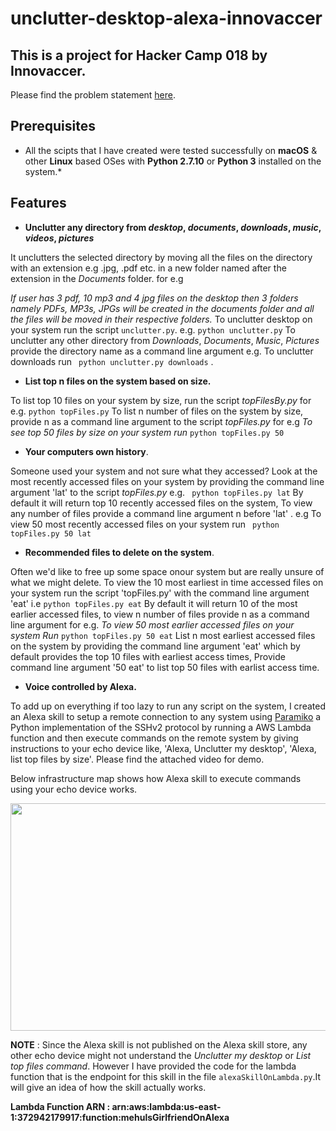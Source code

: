 # unclutter-desktop-alexa-innovaccer

## This is a project for Hacker Camp 018 by Innovaccer.
Please find the problem statement [here](https://drive.google.com/file/d/1azvXBMhBmhiFRDDTR3cDegJUNTxvg3ak/view).
## Prerequisites
* All the scipts that I have created were tested successfully on **macOS** & other **Linux** based OSes with **Python 2.7.10** or **Python 3** installed on the system.*

## Features
* **Unclutter any directory from *desktop*, *documents*, *downloads*, *music*, *videos*, *pictures***   

It unclutters the selected directory by moving all the files on the directory with an extension e.g .jpg, .pdf etc. in a new folder named after the extension in the *Documents* folder. for e.g

*If user has 3 pdf, 10 mp3 and 4 jpg files on the desktop then 3 folders namely *PDFs*, *MP3s*, *JPGs* will be created in the documents folder and all the files will be moved in their respective folders.*
To unclutter desktop on your system run the script `unclutter.py`. e.g.
``` python unclutter.py ```
To unclutter any other directory from *Downloads*, *Documents*, *Music*, *Pictures* provide the directory name as a command line argument e.g. To unclutter downloads run
```  python unclutter.py downloads ``` .

* **List top n files on the system based on size.** 

To list top 10 files on your system by size, run the script *topFilesBy.py* for e.g.
``` python topFiles.py ```
To list n number of files on the system by size, provide n as a command line argument to the script *topFiles.py* for e.g 
*To see top 50 files by size on your system run*
``` python topFiles.py 50 ```

* **Your computers own history**.

Someone used your system and not sure what they accessed? Look at the most recently accessed files on your system by providing the command line argument 'lat' to the script *topFiles.py* e.g.
``` python topFiles.py lat```
By default it will return top 10 recently accessed files on the system, To view any number of files provide a command line argument n before 'lat' . e.g To view 50 most recently accessed files on your system run 
``` python topFiles.py 50 lat```
* **Recommended files to delete on the system**.

Often we'd like to free up some space onour system but are really unsure of what we might delete. To view the 10 most earliest in time accessed files on your system run the script 'topFiles.py' with the command line argument 'eat' i.e 
``` python topFiles.py eat ```
By default it will return 10 of the most earlier accessed files, to view n number of files provide n as a command line argument for e.g. *To view 50 most earlier accessed files on your system Run*
``` python topFiles.py 50 eat ```
List n most earliest accessed files on the system by providing the command line argument 'eat' which by default provides the top 10 files with earliest access times, Provide command line argument '50 eat' to list top 50 files with earlist access time. 
* **Voice controlled by Alexa.**

To add up on everything if too lazy to run any script on the system, I created an Alexa skill to setup a remote connection to any system using [Paramiko](http://www.paramiko.org/) a Python implementation of the SSHv2 protocol by running a AWS Lambda function and then execute commands on the remote system by giving instructions to your echo device like, 'Alexa, Unclutter my desktop', 'Alexa, list top files by size'. 
Please find the attached video for demo. 


Below infrastructure map shows how Alexa skill to execute commands using your echo device works.

<img src="https://github.com/mehuled/unclutter-desktop-alexa-innovaccer/blob/features/alexaworksFinal.png" width="910" height="364" />

**NOTE** : Since the Alexa skill is not published on the Alexa skill store, any other echo device might not understand the *Unclutter my desktop* or *List top files command*. However I have provided the code for the lambda function that is the endpoint for this skill in the file `alexaSkillOnLambda.py`.It will give an idea of how the skill actually works.

**Lambda Function ARN : arn:aws:lambda:us-east-1:372942179917:function:mehulsGirlfriendOnAlexa**
